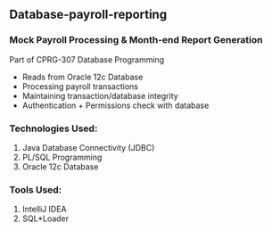 ## Database-payroll-reporting

### Mock Payroll Processing & Month-end Report Generation
Part of CPRG-307 Database Programming


- Reads from Oracle 12c Database
- Processing payroll transactions
- Maintaining transaction/database integrity
- Authentication + Permissions check with database


### Technologies Used:
1. Java Database Connectivity (JDBC)
2. PL/SQL Programming
3. Oracle 12c Database


### Tools Used: 
1. IntelliJ IDEA
2. SQL*Loader


